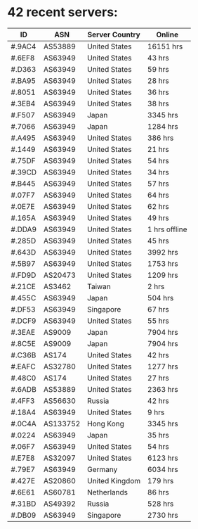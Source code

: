 # 42 recent servers:

| ID | ASN | Server Country | Online |
| ------ | ------ | ------ | ------ |
| #.9AC4 | AS53889 | United States | 16151 hrs |
| #.6EF8 | AS63949 | United States | 43 hrs |
| #.D363 | AS63949 | United States | 59 hrs |
| #.BA95 | AS63949 | United States | 28 hrs |
| #.8051 | AS63949 | United States | 36 hrs |
| #.3EB4 | AS63949 | United States | 38 hrs |
| #.F507 | AS63949 | Japan | 3345 hrs |
| #.7066 | AS63949 | Japan | 1284 hrs |
| #.A495 | AS63949 | United States | 386 hrs |
| #.1449 | AS63949 | United States | 21 hrs |
| #.75DF | AS63949 | United States | 54 hrs |
| #.39CD | AS63949 | United States | 34 hrs |
| #.B445 | AS63949 | United States | 57 hrs |
| #.07F7 | AS63949 | United States | 64 hrs |
| #.0E7E | AS63949 | United States | 62 hrs |
| #.165A | AS63949 | United States | 49 hrs |
| #.DDA9 | AS63949 | United States | 1 hrs offline |
| #.285D | AS63949 | United States | 45 hrs |
| #.643D | AS63949 | United States | 3992 hrs |
| #.5B97 | AS63949 | United States | 1753 hrs |
| #.FD9D | AS20473 | United States | 1209 hrs |
| #.21CE | AS3462 | Taiwan | 2 hrs |
| #.455C | AS63949 | Japan | 504 hrs |
| #.DF53 | AS63949 | Singapore | 67 hrs |
| #.DCF9 | AS63949 | United States | 55 hrs |
| #.3EAE | AS9009 | Japan | 7904 hrs |
| #.8C5E | AS9009 | Japan | 7904 hrs |
| #.C36B | AS174 | United States | 42 hrs |
| #.EAFC | AS32780 | United States | 1277 hrs |
| #.48C0 | AS174 | United States | 27 hrs |
| #.6ADB | AS53889 | United States | 2363 hrs |
| #.4FF3 | AS56630 | Russia | 42 hrs |
| #.18A4 | AS63949 | United States | 9 hrs |
| #.0C4A | AS133752 | Hong Kong | 3345 hrs |
| #.0224 | AS63949 | Japan | 35 hrs |
| #.06F7 | AS63949 | United States | 54 hrs |
| #.E7E8 | AS32097 | United States | 6123 hrs |
| #.79E7 | AS63949 | Germany | 6034 hrs |
| #.427E | AS20860 | United Kingdom | 179 hrs |
| #.6E61 | AS60781 | Netherlands | 86 hrs |
| #.31BD | AS49392 | Russia | 528 hrs |
| #.DB09 | AS63949 | Singapore | 2730 hrs |

